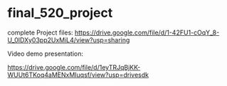 # final_520_project

complete Project files: https://drive.google.com/file/d/1-42FU1-cOqY_8-U_0IDXy03pp2UxMiL4/view?usp=sharing  

Video demo presentation:

https://drive.google.com/file/d/1eyTRJqBjKK-WUUt6TKoq4aMENxMIuqsf/view?usp=drivesdk
